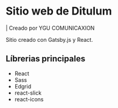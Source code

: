 # Sitio web de Ditulum

| Creado por YGU COMUNICAXION

Sitio creado con Gatsby.js y React.

## Líbrerias principales

- React
- Sass
- Edgrid
- react-slick
- react-icons
